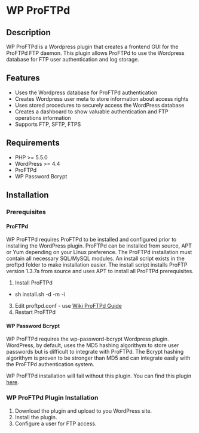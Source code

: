 # WP ProFTPd

## Description
WP ProFTPd is a Wordpress plugin that creates a frontend GUI for the ProFTPd FTP daemon.  This plugin allows ProFTPd to use the Wordpress database for FTP user authentication and log storage.

## Features
- Uses the Wordpress database for ProFTPd authentication
- Creates Wordpress user meta to store information about access rights  
- Uses stored procedures to securely access the WordPress database
- Creates a dashboard to show valuable authentication and FTP operations information
- Supports FTP, SFTP, FTPS

## Requirements
- PHP >= 5.5.0
- WordPress >= 4.4
- ProFTPd
- WP Password Bcrypt

## Installation

### Prerequisites

#### ProFTPd
WP ProFTPd requires ProFTPd to be installed and configured prior to installing the WordPress plugin.  ProFTPd can be installed from source, APT or Yum depending on your Linux preference.  The ProFTPd installation must contain all necessary SQL/MySQL modules.  An install script exists in the proftpd folder to make installation easier.  The install script installs ProFTP version 1.3.7a from source and uses APT to install all ProFTPd prerequisites.
1. Install ProFTPd
  - sh install.sh -d -m -i
3. Edit proftpd.conf - use [Wiki ProFTPd Guide](https://github.com/derricksmith/wp-proftpd/wiki/ProFTPd-Configuration)
4. Restart ProFTPd

#### WP Password Bcrypt
WP ProFTPd requires the wp-password-bcrypt Wordpress plugin.  WordPress, by default, uses the MD5 hashing algorithym to store user passwords but is difficult to integrate with ProFTPd.  The Bcrypt hashing algorithym is proven to be stronger than MD5 and can integrate easily with the ProFTPd authentication system.

WP ProFTPd installation will fail without this plugin.  You can find this plugin [here](https://github.com/roots/wp-password-bcrypt).

### WP ProFTPd Plugin Installation
1. Download the plugin and upload to you WordPress site.
2. Install the plugin.
3. Configure a user for FTP access.